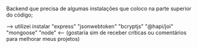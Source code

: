 Backend que precisa de algumas instalações que coloco na parte superior do código;

--> utilizei instalar "express" "jsonwebtoken" "bcryptjs" "@hapi/joi" "mongoose" "node" <--
(gostaria sim de receber críticas ou comentários para melhorar meus projetos)
